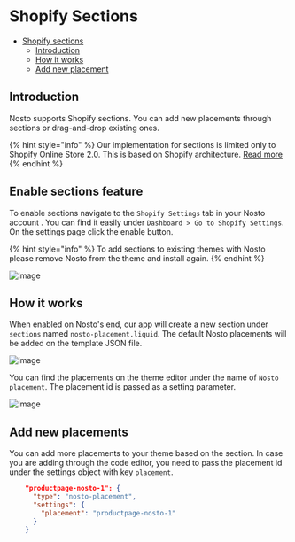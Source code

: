 # Shopify Sections

* [Shopify sections](shopify-sections.md#shopify-sections)
  * [Introduction](shopify-sections.md#introduction)
  * [How it works](shopify-sections.md#how-it-works)
  * [Add new placement](shopify-sections.md#add-new-placements)

## Introduction

Nosto supports Shopify sections. You can add new placements through sections or drag-and-drop existing ones.

{% hint style="info" %}
Our implementation for sections is limited only to Shopify Online Store 2.0. This is based on Shopify architecture. [Read more](https://shopify.dev/themes/architecture/sections/section-schema#access-section-settings)
{% endhint %}

## Enable sections feature

To enable sections navigate to the `Shopify Settings` tab in your Nosto account . You can find it easily under `Dashboard > Go to Shopify Settings`. On the settings page click the enable button.

{% hint style="info" %}
To add sections to existing themes with Nosto please remove Nosto from the theme and install again.
{% endhint %}

![image](https://user-images.githubusercontent.com/44775916/190137971-e989aeef-25fa-4b55-9e0a-c9dc666dbf16.png)

## How it works

When enabled on Nosto's end, our app will create a new section under `sections` named `nosto-placement.liquid`. The default Nosto placements will be added on the template JSON file.

![image](https://user-images.githubusercontent.com/44775916/169779382-ead881c6-06f7-42c4-82f4-19ad0ce62941.png)

You can find the placements on the theme editor under the name of `Nosto placement`. The placement id is passed as a setting parameter.

![image](https://user-images.githubusercontent.com/44775916/169779615-833226bb-36cc-4dc6-92f1-3e376ef626fa.png)

## Add new placements

You can add more placements to your theme based on the section. In case you are adding through the code editor, you need to pass the placement id under the settings object with key `placement`.

```json
    "productpage-nosto-1": {
      "type": "nosto-placement",
      "settings": {
        "placement": "productpage-nosto-1"
      }
    }
```
